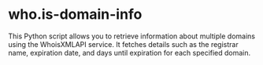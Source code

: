 # who.is-domain-info
This Python script allows you to retrieve information about multiple domains using the WhoisXMLAPI service. It fetches details such as the registrar name, expiration date, and days until expiration for each specified domain.
